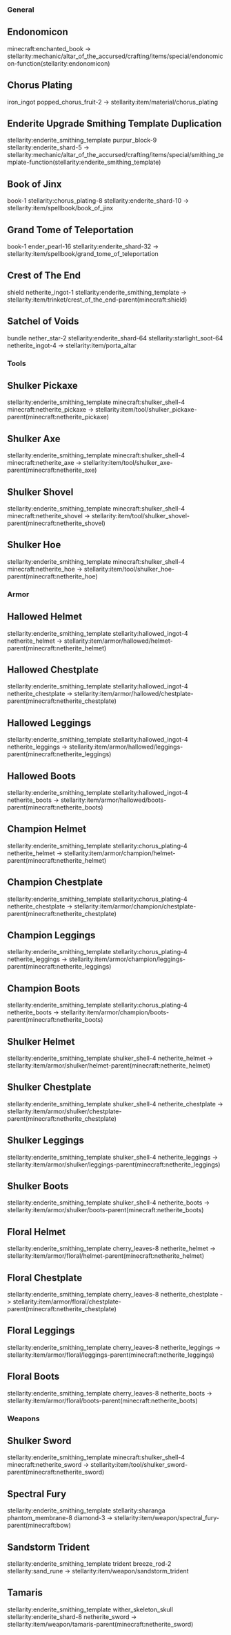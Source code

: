 ### General
## Endonomicon
minecraft:enchanted_book
-> stellarity:mechanic/altar_of_the_accursed/crafting/items/special/endonomicon-function(stellarity:endonomicon)

## Chorus Plating
iron_ingot
popped_chorus_fruit-2
-> stellarity:item/material/chorus_plating

## Enderite Upgrade Smithing Template Duplication
stellarity:enderite_smithing_template
purpur_block-9
stellarity:enderite_shard-5
-> stellarity:mechanic/altar_of_the_accursed/crafting/items/special/smithing_template-function(stellarity:enderite_smithing_template)

## Book of Jinx
book-1
stellarity:chorus_plating-8
stellarity:enderite_shard-10
-> stellarity:item/spellbook/book_of_jinx

## Grand Tome of Teleportation
book-1
ender_pearl-16
stellarity:enderite_shard-32
-> stellarity:item/spellbook/grand_tome_of_teleportation

## Crest of The End
shield
netherite_ingot-1
stellarity:enderite_smithing_template
-> stellarity:item/trinket/crest_of_the_end-parent(minecraft:shield)

## Satchel of Voids
bundle
nether_star-2
stellarity:enderite_shard-64
stellarity:starlight_soot-64
netherite_ingot-4
-> stellarity:item/porta_altar

### Tools
## Shulker Pickaxe
stellarity:enderite_smithing_template
minecraft:shulker_shell-4
minecraft:netherite_pickaxe
-> stellarity:item/tool/shulker_pickaxe-parent(minecraft:netherite_pickaxe)

## Shulker Axe
stellarity:enderite_smithing_template
minecraft:shulker_shell-4
minecraft:netherite_axe
-> stellarity:item/tool/shulker_axe-parent(minecraft:netherite_axe)

## Shulker Shovel
stellarity:enderite_smithing_template
minecraft:shulker_shell-4
minecraft:netherite_shovel
-> stellarity:item/tool/shulker_shovel-parent(minecraft:netherite_shovel)

## Shulker Hoe
stellarity:enderite_smithing_template
minecraft:shulker_shell-4
minecraft:netherite_hoe
-> stellarity:item/tool/shulker_hoe-parent(minecraft:netherite_hoe)

### Armor
## Hallowed Helmet
stellarity:enderite_smithing_template
stellarity:hallowed_ingot-4
netherite_helmet
-> stellarity:item/armor/hallowed/helmet-parent(minecraft:netherite_helmet)

## Hallowed Chestplate
stellarity:enderite_smithing_template
stellarity:hallowed_ingot-4
netherite_chestplate
-> stellarity:item/armor/hallowed/chestplate-parent(minecraft:netherite_chestplate)

## Hallowed Leggings
stellarity:enderite_smithing_template
stellarity:hallowed_ingot-4
netherite_leggings
-> stellarity:item/armor/hallowed/leggings-parent(minecraft:netherite_leggings)

## Hallowed Boots
stellarity:enderite_smithing_template
stellarity:hallowed_ingot-4
netherite_boots
-> stellarity:item/armor/hallowed/boots-parent(minecraft:netherite_boots)

## Champion Helmet
stellarity:enderite_smithing_template
stellarity:chorus_plating-4
netherite_helmet
-> stellarity:item/armor/champion/helmet-parent(minecraft:netherite_helmet)

## Champion Chestplate
stellarity:enderite_smithing_template
stellarity:chorus_plating-4
netherite_chestplate
-> stellarity:item/armor/champion/chestplate-parent(minecraft:netherite_chestplate)

## Champion Leggings
stellarity:enderite_smithing_template
stellarity:chorus_plating-4
netherite_leggings
-> stellarity:item/armor/champion/leggings-parent(minecraft:netherite_leggings)

## Champion Boots
stellarity:enderite_smithing_template
stellarity:chorus_plating-4
netherite_boots
-> stellarity:item/armor/champion/boots-parent(minecraft:netherite_boots)

## Shulker Helmet
stellarity:enderite_smithing_template
shulker_shell-4
netherite_helmet
-> stellarity:item/armor/shulker/helmet-parent(minecraft:netherite_helmet)

## Shulker Chestplate
stellarity:enderite_smithing_template
shulker_shell-4
netherite_chestplate
-> stellarity:item/armor/shulker/chestplate-parent(minecraft:netherite_chestplate)

## Shulker Leggings
stellarity:enderite_smithing_template
shulker_shell-4
netherite_leggings
-> stellarity:item/armor/shulker/leggings-parent(minecraft:netherite_leggings)

## Shulker Boots
stellarity:enderite_smithing_template
shulker_shell-4
netherite_boots
-> stellarity:item/armor/shulker/boots-parent(minecraft:netherite_boots)

## Floral Helmet
stellarity:enderite_smithing_template
cherry_leaves-8
netherite_helmet
-> stellarity:item/armor/floral/helmet-parent(minecraft:netherite_helmet)

## Floral Chestplate
stellarity:enderite_smithing_template
cherry_leaves-8
netherite_chestplate
-> stellarity:item/armor/floral/chestplate-parent(minecraft:netherite_chestplate)

## Floral Leggings
stellarity:enderite_smithing_template
cherry_leaves-8
netherite_leggings
-> stellarity:item/armor/floral/leggings-parent(minecraft:netherite_leggings)

## Floral Boots
stellarity:enderite_smithing_template
cherry_leaves-8
netherite_boots
-> stellarity:item/armor/floral/boots-parent(minecraft:netherite_boots)

### Weapons
## Shulker Sword
stellarity:enderite_smithing_template
minecraft:shulker_shell-4
minecraft:netherite_sword
-> stellarity:item/tool/shulker_sword-parent(minecraft:netherite_sword)

## Spectral Fury
stellarity:enderite_smithing_template
stellarity:sharanga
phantom_membrane-8
diamond-3
-> stellarity:item/weapon/spectral_fury-parent(minecraft:bow)

## Sandstorm Trident
stellarity:enderite_smithing_template
trident
breeze_rod-2
stellarity:sand_rune
-> stellarity:item/weapon/sandstorm_trident

## Tamaris
stellarity:enderite_smithing_template
wither_skeleton_skull
stellarity:enderite_shard-8
netherite_sword
-> stellarity:item/weapon/tamaris-parent(minecraft:netherite_sword)
